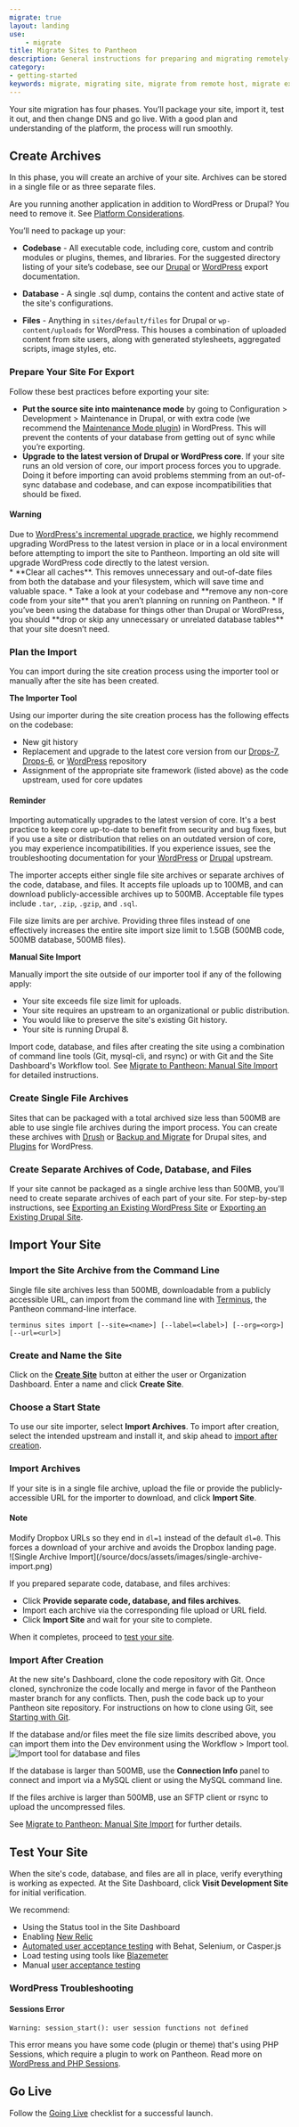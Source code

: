 ```yaml
---
migrate: true
layout: landing
use:
    - migrate
title: Migrate Sites to Pantheon
description: General instructions for preparing and migrating remotely-hosted Drupal or WordPress sites to Pantheon.
category:
- getting-started
keywords: migrate, migrating site, migrate from remote host, migrate existing site, migrate from other host, migrate from another host, how to migrate an existing site, alternate host, another host, migration, migrations, migrates, move site to pantheon, move from remote host, move from current host, move hosts, changing hosting providers, how to move hosting to pantheon
---
```


Your site migration has four phases. You’ll package your site, import it, test it out, and then change DNS and go live. With a good plan and understanding of the platform, the process will run smoothly.


## Create Archives

In this phase, you will create an archive of your site. Archives can be stored in a single file or as three separate files.

Are you running another application in addition to WordPress or Drupal? You need to remove it. See [Platform Considerations](/docs/articles/sites/platform-considerations/#one-application-per-site).

You’ll need to package up your:

- **Codebase** - All executable code, including core, custom and contrib modules or plugins, themes, and libraries. For the suggested directory listing of your site’s codebase, see our [Drupal](/docs/articles/sites/migrate/export-an-existing-drupal-site#manually-create-archive) or [WordPress](/docs/articles/sites/migrate/export-an-existing-wordpress-site#manually-create-separate-site-archives) export documentation.

- **Database** - A single .sql dump, contains the content and active state of the site's configurations.

- **Files** - Anything in `sites/default/files` for Drupal or `wp-content/uploads` for WordPress. This houses a combination of uploaded content from site users, along with generated stylesheets, aggregated scripts, image styles, etc.


### Prepare Your Site For Export

Follow these best practices before exporting your site:

* **Put the source site into maintenance mode** by going to Configuration > Development > Maintenance in Drupal, or with extra code (we recommend the [Maintenance Mode plugin](https://wordpress.org/plugins/wp-maintenance-mode/)) in WordPress.  This will prevent the contents of your database from getting out of sync while you’re exporting.
* **Upgrade to the latest version of Drupal or WordPress core**. If your site runs an old version of core, our import process forces you to upgrade. Doing it before importing can avoid problems stemming from an out-of-sync database and codebase, and can expose incompatibilities that should be fixed.
<div class="alert alert-danger" role="alert"><h4>Warning</h4>
Due to <a href="https://codex.wordpress.org/Upgrading_WordPress_-_Extended_Instructions#Upgrading_Across_Multiple_Versions">WordPress's incremental upgrade practice</a>, we highly recommend upgrading WordPress to the latest version in place or in a local environment before attempting to import the site to Pantheon. Importing an old site will upgrade WordPress code directly to the latest version.</div>
* **Clear all caches**. This removes unnecessary and out-of-date files from both the database and your filesystem, which will save time and valuable space.
* Take a look at your codebase and **remove any non-core code from your site** that you aren’t planning on running on Pantheon.
* If you’ve been using the database for things other than Drupal or WordPress, you should **drop or skip any unnecessary or unrelated database tables** that your site doesn’t need.

### Plan the Import
You can import during the site creation process using the importer tool or manually after the site has been created.

**The Importer Tool**

Using our importer during the site creation process has the following effects on the codebase:

 - New git history
 - Replacement and upgrade to the latest core version from our [Drops-7](https://github.com/pantheon-systems/drops-7), [Drops-6](https://github.com/pantheon-systems/drops-6), or [WordPress](https://github.com/pantheon-systems/wordpress) repository
 - Assignment of the appropriate site framework (listed above) as the code upstream, used for core updates

<div class="alert alert-danger" role="alert"><h4>Reminder</h4>Importing automatically upgrades to the latest version of core. It's a best practice to keep core up-to-date to benefit from security and bug fixes, but if you use a site or distribution that relies on an outdated version of core, you may experience incompatibilities. If you experience issues, see the troubleshooting documentation for your <a href="https://codex.wordpress.org/Updating_WordPress#Troubleshooting">WordPress</a> or <a href="https://www.drupal.org/troubleshooting"> Drupal</a> upstream.</div>

The importer accepts either single file site archives or separate archives of the code, database, and files. It accepts file uploads up to 100MB, and can download publicly-accessible archives up to 500MB. Acceptable file types include `.tar`, `.zip`, `.gzip`, and `.sql`.

File size limits are per archive. Providing three files instead of one effectively increases the entire site import size limit to 1.5GB (500MB code, 500MB database, 500MB files).

**Manual Site Import**

Manually import the site outside of our importer tool if any of the following apply:

- Your site exceeds file size limit for uploads.
- Your site requires an upstream to an organizational or public distribution.
- You would like to preserve the site's existing Git history.
- Your site is running Drupal 8.

Import code, database, and files after creating the site using a combination of command line tools (Git, mysql-cli, and rsync) or with Git and the Site Dashboard's Workflow tool. See [Migrate to Pantheon: Manual Site Import](/docs/articles/sites/migrate/manual-site-import) for detailed instructions.

### Create Single File Archives
 Sites that can be packaged with a total archived size less than 500MB are able to use single file archives during the import process. You can create these archives with [Drush](/docs/articles/sites/migrate/export-an-existing-drupal-site#create-archive-using-drush) or [Backup and Migrate](/docs/articles/sites/migrate/export-an-existing-drupal-site#create-archive-using-backup-and-migrate) for Drupal sites, and [Plugins](/docs/articles/sites/migrate/export-an-existing-wordpress-site#export-wordpress-via-plugins) for WordPress.

### Create Separate Archives of Code, Database, and Files

If your site cannot be packaged as a single archive less than 500MB, you'll need to create separate archives of each part of your site. For step-by-step instructions, see [Exporting an Existing WordPress Site](/docs/articles/sites/migrate/export-an-existing-wordpress-site#manually-create-separate-site-archives) or [Exporting an Existing Drupal Site](/docs/articles/sites/migrate/export-an-existing-drupal-site#manually-create-archive).

## Import Your Site

### Import the Site Archive from the Command Line
Single file site archives less than 500MB, downloadable from a publicly accessible URL, can import from the command line with [Terminus](/docs/articles/local/cli/), the Pantheon command-line interface.

```
terminus sites import [--site=<name>] [--label=<label>] [--org=<org>] [--url=<url>]
```

### Create and Name the Site

Click on the [**Create Site**](https://dashboard.pantheon.io/sites/create) button at either the user or Organization Dashboard. Enter a name and click **Create Site**.

### Choose a Start State
To use our site importer, select **Import Archives**.
To import after creation, select the intended upstream and install it, and skip ahead to [import after creation](#import-after-creation).

### Import Archives

If your site is in a single file archive, upload the file or provide the publicly-accessible URL for the importer to download, and click **Import Site**. <div class="alert alert-info" role="alert">

<h4>Note</h4>
Modify Dropbox URLs so they end in <code>dl=1</code> instead of the default <code>dl=0</code>. This forces a download of your archive and avoids the Dropbox landing page.  </div>
 ![Single Archive Import](/source/docs/assets/images/single-archive-import.png)

If you prepared separate code, database, and files archives:

 - Click **Provide separate code, database, and files archives**.
 - Import each archive via the corresponding file upload or URL field.
 - Click **Import Site** and wait for your site to complete.

When it completes, proceed to [test your site](#test-your-site).

### Import After Creation

At the new site's Dashboard, clone the code repository with Git. Once cloned, synchronize the code locally and merge in favor of the Pantheon master branch for any conflicts. Then, push the code back up to your Pantheon site repository. For instructions on how to clone using Git, see [Starting with Git](/docs/articles/local/starting-with-git/).

If the database and/or files meet the file size limits described above, you can import them into the Dev environment using the Workflow > Import tool.
 ![Import tool for database and files](/source/docs/assets/images/import-tool-db-and-files.png)

If the database is larger than 500MB, use the **Connection Info** panel to connect and import via a MySQL client or using the MySQL command line.

If the files archive is larger than 500MB, use an SFTP client or rsync to upload the uncompressed files.

See [Migrate to Pantheon: Manual Site Import](/docs/articles/sites/migrate/manual-site-import) for further details.

## Test Your Site
When the site's code, database, and files are all in place, verify everything is working as expected. At the Site Dashboard, click **Visit Development Site** for initial verification.

We recommend:

 - Using the Status tool in the Site Dashboard
 - Enabling [New Relic](/docs/articles/sites/newrelic)
 - [Automated user acceptance testing](/docs/guides/automated-testing-wordpress-behat) with Behat, Selenium, or Casper.js
 - Load testing using tools like [Blazemeter](/docs/guides/load-testing-with-blazemeter/)
 - Manual [user acceptance testing](https://en.wikipedia.org/wiki/Acceptance_testing#User_acceptance_testing)

### WordPress Troubleshooting
#### Sessions Error
```
Warning: session_start(): user session functions not defined
```  
This error means you have some code (plugin or theme) that's using PHP Sessions, which require a plugin to work on Pantheon. Read more on [WordPress and PHP Sessions](https://pantheon.io/docs/articles/wordpress/wordpress-and-php-sessions).

## Go Live
Follow the [Going Live](/docs/articles/going-live) checklist for a successful launch.
